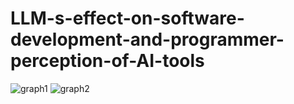 # LLM-s-effect-on-software-development-and-programmer-perception-of-AI-tools
![graph1](https://github.com/user-attachments/assets/2db40874-07c8-451e-b241-11289fdf6441)
![graph2](https://github.com/user-attachments/assets/72b01403-9600-4efb-a2af-df9d215e9ba0)
